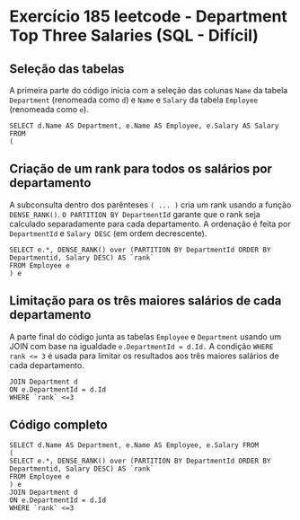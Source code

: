 # Exercício 185 leetcode - Department Top Three Salaries (SQL - Difícil)

## Seleção das tabelas
A primeira parte do código inicia com a seleção das colunas `Name` da tabela `Department` (renomeada como `d`) e `Name` e `Salary` da tabela `Employee` (renomeada como `e`).
```
SELECT d.Name AS Department, e.Name AS Employee, e.Salary AS Salary FROM
(
```
## Criação de um rank para todos os salários por departamento
A subconsulta dentro dos parênteses `( ... )` cria um rank usando a função `DENSE_RANK()`. `O PARTITION BY DepartmentId` garante que o rank seja calculado separadamente para cada departamento. A ordenação é feita por `DepartmentId` e `Salary DESC` (em ordem decrescente).
```
SELECT e.*, DENSE_RANK() over (PARTITION BY DepartmentId ORDER BY Departmentid, Salary DESC) AS `rank`
FROM Employee e 
) e 
```
## Limitação para os três maiores salários de cada departamento
A parte final do código junta as tabelas `Employee` e `Department` usando um JOIN com base na igualdade `e.DepartmentId = d.Id.` A condição `WHERE rank <= 3` é usada para limitar os resultados aos três maiores salários de cada departamento.
```
JOIN Department d
ON e.DepartmentId = d.Id 
WHERE `rank` <=3
```
## Código completo
```
SELECT d.Name AS Department, e.Name AS Employee, e.Salary FROM
(
SELECT e.*, DENSE_RANK() over (PARTITION BY DepartmentId ORDER BY Departmentid, Salary DESC) AS `rank`
FROM Employee e
) e
JOIN Department d
ON e.DepartmentId = d.Id 
WHERE `rank` <=3
```
